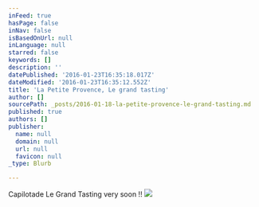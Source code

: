 ```yaml
---
inFeed: true
hasPage: false
inNav: false
isBasedOnUrl: null
inLanguage: null
starred: false
keywords: []
description: ''
datePublished: '2016-01-23T16:35:18.017Z'
dateModified: '2016-01-23T16:35:12.552Z'
title: 'La Petite Provence, Le grand tasting'
author: []
sourcePath: _posts/2016-01-18-la-petite-provence-le-grand-tasting.md
published: true
authors: []
publisher:
  name: null
  domain: null
  url: null
  favicon: null
_type: Blurb

---
```

Capilotade Le Grand Tasting very soon !!
![](https://the-grid-user-content.s3-us-west-2.amazonaws.com/c185fb75-2d04-43f8-b9cf-186559d1967f.jpg)